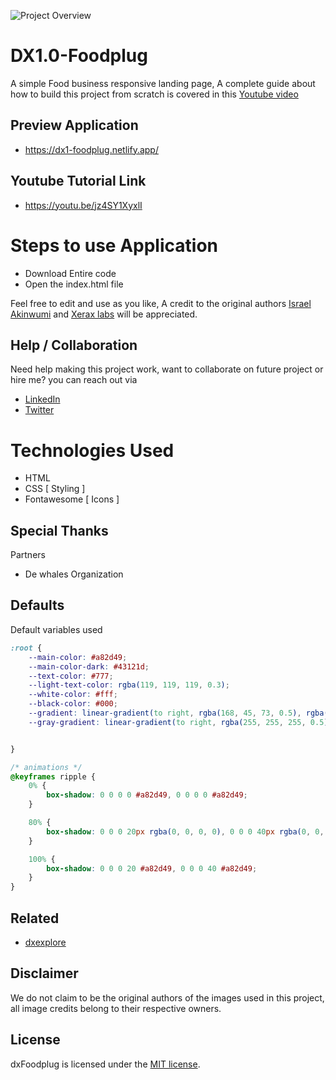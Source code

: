 ![Project Overview](project-preview.png)

# DX1.0-Foodplug

A simple Food business responsive landing page, A complete guide about how to build this project from scratch is covered in this [Youtube video](https://www.youtube.com/)

## Preview Application

- https://dx1-foodplug.netlify.app/



## Youtube Tutorial Link

- https://youtu.be/jz4SY1XyxlI

# Steps to use Application

- Download Entire code
- Open the index.html file

Feel free to edit and use as you like, A credit to the original authors [Israel Akinwumi](https://twitter.com/akinwumidi) and [Xerax labs](https://twitter.com/xeraxlabs) will be appreciated.

## Help / Collaboration

Need help making this project work, want to collaborate on future project or hire me? you can reach out via

- [LinkedIn](https://www.linkedin.com/in/akinwumidi)
- [Twitter](https://twitter.com/akinwumidi)

# Technologies Used

- HTML
- CSS [ Styling ]
- Fontawesome [ Icons ]

## Special Thanks

Partners

- De whales Organization

## Defaults

Default variables used

```css
:root {
    --main-color: #a82d49;
    --main-color-dark: #43121d;
    --text-color: #777;
    --light-text-color: rgba(119, 119, 119, 0.3);
    --white-color: #fff;
    --black-color: #000;
    --gradient: linear-gradient(to right, rgba(168, 45, 73, 0.5), rgba(228, 77, 38, 0.5));
    --gray-gradient: linear-gradient(to right, rgba(255, 255, 255, 0.5), rgba(171, 186, 171, 0.5));


}

/* animations */
@keyframes ripple {
    0% {
        box-shadow: 0 0 0 0 #a82d49, 0 0 0 0 #a82d49;
    }

    80% {
        box-shadow: 0 0 0 20px rgba(0, 0, 0, 0), 0 0 0 40px rgba(0, 0, 0, 0);
    }

    100% {
        box-shadow: 0 0 0 20 #a82d49, 0 0 0 40 #a82d49;
    }
}
```

## Related

- [dxexplore](https://github.com/Xeraxlabs/dx-explore)

## Disclaimer
We do not claim to be the original authors of the images used in this project, all image credits belong to their respective owners.

## License

dxFoodplug is licensed under the [MIT license](http://opensource.org/licenses/MIT).

